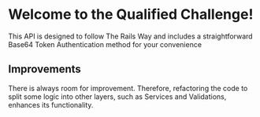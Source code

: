 # Welcome to the Qualified Challenge!

This API is designed to follow The Rails Way and includes a straightforward Base64 Token Authentication method for your convenience

## Improvements

There is always room for improvement. Therefore, refactoring the code to split some logic into other layers, such as Services and Validations, enhances its functionality.